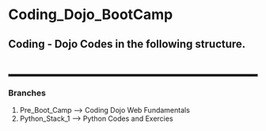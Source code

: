# Coding_Dojo_BootCamp
## Coding - Dojo Codes in the following structure.
<br>
<hr style="border:2px solid">

### Branches
1) Pre_Boot_Camp --> Coding Dojo Web Fundamentals
2) Python_Stack_1 --> Python Codes and Exercies


